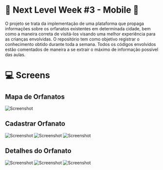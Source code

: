 # :rocket: Next Level Week #3 - Mobile :beginner:

O projeto se trata da implementação de uma plataforma que propaga informações sobre os orfanatos existentes em determinada cidade, bem como a maneira correta de visitá-los visando uma melhor experiência para as crianças envolvidas.
O repositório tem como objetivo registrar o conhecimento obtido durante toda a semana. Todos os códigos envolvidos estão comentados de maneira a se extrair o máximo de informação possível das aulas.

# :computer: Screens

## Mapa de Orfanatos
![Screenshot](assets/prints/orphanageMaps_01.PNG)

## Cadastrar Orfanato
![Screenshot](assets/prints/createOrphanage_01.jpg)
![Screenshot](assets/prints/createOrphanage_02.jpg)
![Screenshot](assets/prints/createOrphanage_03.jpg)

## Detalhes do Orfanato
![Screenshot](assets/prints/orphanageMaps_02.PNG)
![Screenshot](assets/prints/orphanageDetails_01.jpg)
![Screenshot](assets/prints/orphanageDetails_02.jpg)




